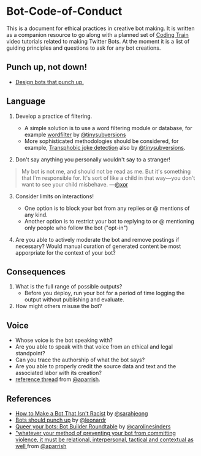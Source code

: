 # Bot-Code-of-Conduct

This is a document for ethical practices in creative bot making. It is written as a companion resource to go along with a planned set of [Coding Train](http://thecodingtrain.com/) video tutorials related to making Twitter Bots. At the moment it is a list of guiding principles and questions to ask for any bot creations.

## Punch up, not down!
* [Design bots that punch up.](https://www.crummy.com/2013/11/27/0)

## Language

1. Develop a practice of filtering.
    * A simple solution is to use a word filtering module or database, for example [wordfilter](https://github.com/dariusk/wordfilter) by [@tinysubversions](https://twitter.com/tinysubversions)
    * More sophisticated methodologies should be considered, for example, [Transphobic joke detection](http://tinysubversions.com/notes/transphobic-joke-detection/) also by [@tinysubversions](https://twitter.com/tinysubversions).

2. Don't say anything you personally wouldn't say to a stranger!
> My bot is not me, and should not be read as me. But it's something that I'm responsible for. It's sort of like a child in that way—you don't want to see your child misbehave. —[@xor](https://twitter.com/xor)

3. Consider limits on interactions!
     * One option is to block your bot from any replies or @ mentions of any kind.
     * Another option is to restrict your bot to replying to or @ mentioning only people who follow the bot ("opt-in")
     
4. Are you able to actively moderate the bot and remove postings if necessary? Would manual curation of generated content be most apporpriate for the context of your bot?
     
## Consequences
1. What is the full range of possible outputs?
     * Before you deploy, run your bot for a period of time logging the output without publishing and evaluate.
2. How might others misuse the bot?

## Voice
* Whose voice is the bot speaking with? 
* Are you able to speak with that voice from an ethical and legal standpoint?
* Can you trace the authorship of what the bot says?
* Are you able to properly credit the source data and text and the associated labor with its creation?
* [reference thread](https://twitter.com/aparrish/status/1286808606466244608) from [@aparrish](@https://twitter.com/aparrish).

## References
* [How to Make a Bot That Isn't Racist](https://www.vice.com/en/article/mg7g3y/how-to-make-a-not-racist-bot) by [@sarahjeong](https://twitter.com/sarahjeong)
* [Bots should punch up](https://www.crummy.com/2013/11/27/0) by [@leonardr](https://twitter.com/leonardr)
* [Queer your bots: Bot Builder Roundtable](https://www.autostraddle.com/queer-your-bots-the-bot-builder-roundtable-333806/) by [@carolinesinders](https://twitter.com/carolinesinders)
* ["whatever your method of preventing your bot from committing violence, it must be relational, interpersonal, tactical and contextual as well
](https://twitter.com/aparrish/status/713025157607133184) from [@aparrish](@https://twitter.com/aparrish)

